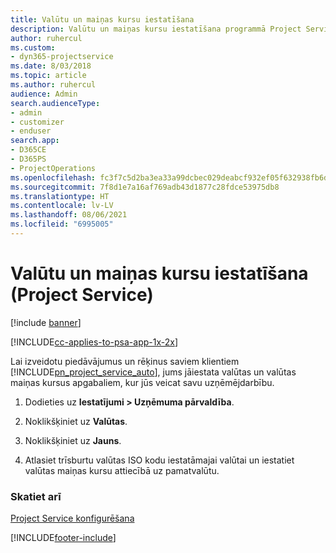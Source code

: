 ```yaml
---
title: Valūtu un maiņas kursu iestatīšana
description: Valūtu un maiņas kursu iestatīšana programmā Project Service
author: ruhercul
ms.custom:
- dyn365-projectservice
ms.date: 8/03/2018
ms.topic: article
ms.author: ruhercul
audience: Admin
search.audienceType:
- admin
- customizer
- enduser
search.app:
- D365CE
- D365PS
- ProjectOperations
ms.openlocfilehash: fc3f7c5d2ba3ea33a99dcbec029deabcf932ef05f632938fb6d804e7f5405d3d
ms.sourcegitcommit: 7f8d1e7a16af769adb43d1877c28fdce53975db8
ms.translationtype: HT
ms.contentlocale: lv-LV
ms.lasthandoff: 08/06/2021
ms.locfileid: "6995005"
---
```

# <a name="set-up-currencies-and-exchange-rates-project-service"></a>Valūtu un maiņas kursu iestatīšana (Project Service)

[!include [banner](../includes/psa-now-project-operations.md)]

[!INCLUDE[cc-applies-to-psa-app-1x-2x](../includes/cc-applies-to-psa-app-1x-2x.md)]

Lai izveidotu piedāvājumus un rēķinus saviem klientiem [!INCLUDE[pn_project_service_auto](../includes/pn-project-service-auto.md)], jums jāiestata valūtas un valūtas maiņas kursus apgabaliem, kur jūs veicat savu uzņēmējdarbību.  
  
1.  Dodieties uz **Iestatījumi > Uzņēmuma pārvaldība**.  
  
2.  Noklikšķiniet uz **Valūtas**.  
  
3.  Noklikšķiniet uz **Jauns**.  
  
4.  Atlasiet trīsburtu valūtas ISO kodu iestatāmajai valūtai un iestatiet valūtas maiņas kursu attiecībā uz pamatvalūtu.  
  
### <a name="see-also"></a>Skatiet arī  
 [Project Service konfigurēšana](../psa/configure.md)


[!INCLUDE[footer-include](../includes/footer-banner.md)]